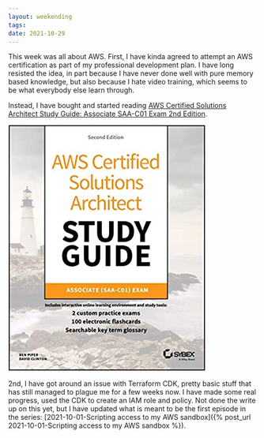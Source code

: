 ```yaml
---
layout: weekending
tags: 
date: 2021-10-29
---
```


This week was all about AWS. First, I have kinda agreed to attempt an AWS certification as part of my professional development plan.
I have long resisted the idea, in part because I have never done well with pure memory based knowledge, but also because I hate video training, which seems to be what everybody else learn through.

Instead, I have bought and started reading [AWS Certified Solutions Architect Study Guide: Associate SAA-C01 Exam 2nd Edition](https://www.amazon.com/Certified-Solutions-Architect-Study-Guide/dp/111950421X).

![Cover: AWS Certified Solutions Architect Study Guide: Associate SAA-C01 Exam 2nd Edition](/assets/images/2021-10-29-study-guide.jpg)

2nd, I have got around an issue with Terraform CDK, pretty basic stuff that has still managed to plague me for a few weeks now.
I have made some real progress, used the CDK to create an IAM role and policy.
Not done the write up on this yet, but I have updated what is meant to be the first episode in the series: [2021-10-01-Scripting access to my AWS sandbox]({% post_url 2021-10-01-Scripting access to my AWS sandbox %}).

